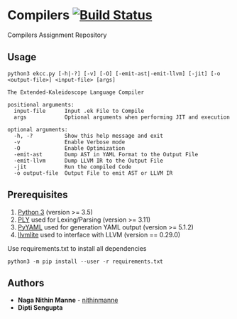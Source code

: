 # Compilers [![Build Status](https://travis-ci.com/nithinmanne/compilers.svg?token=qkM8xJGEEgqsq7NrzJ3U&branch=master)](https://travis-ci.com/nithinmanne/compilers)
Compilers Assignment Repository

## Usage
```
python3 ekcc.py [-h|-?] [-v] [-O] [-emit-ast|-emit-llvm] [-jit] [-o <output-file>] <input-file> [args]

The Extended-Kaleidoscope Language Compiler

positional arguments:
  input-file      Input .ek File to Compile
  args            Optional arguments when performing JIT and execution

optional arguments:
  -h, -?          Show this help message and exit
  -v              Enable Verbose mode
  -O              Enable Optimization
  -emit-ast       Dump AST in YAML Format to the Output File
  -emit-llvm      Dump LLVM IR to the Output File
  -jit            Run the compiled Code
  -o output-file  Output File to emit AST or LLVM IR
```

## Prerequisites
1.  [Python 3](https://www.python.org/) (version >= 3.5)
2.  [PLY](https://www.dabeaz.com/ply/) used for Lexing/Parsing (version >= 3.11)
3.  [PyYAML](https://github.com/yaml/pyyaml/) used for generation YAML output (version >= 5.1.2)
4.  [llvmlite](https://github.com/numba/llvmlite) used to interface with LLVM (version == 0.29.0)

Use requirements.txt to install all dependencies
```
python3 -m pip install --user -r requirements.txt
```

## Authors

* **Naga Nithin Manne** - [nithinmanne](https://github.com/nithinmanne)
* **Dipti Sengupta**
